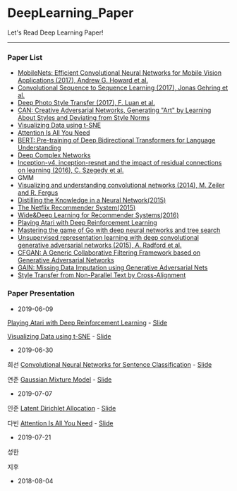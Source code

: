 # DeepLearning_Paper
Let's Read Deep Learning Paper!

-----------------

### Paper List

- [MobileNets: Efficient Convolutional Neural Networks for Mobile Vision Applications (2017), Andrew G. Howard et al. ](https://arxiv.org/pdf/1704.04861.pdf)
- [Convolutional Sequence to Sequence Learning (2017), Jonas Gehring et al.](https://arxiv.org/pdf/1705.03122.pdf)
- [Deep Photo Style Transfer (2017), F. Luan et al.](https://arxiv.org/pdf/1703.07511v1.pdf)
- [CAN: Creative Adversarial Networks, Generating "Art" by Learning About Styles and Deviating from Style Norms](https://arxiv.org/abs/1706.07068)
- [Visualizing Data using t-SNE](http://www.jmlr.org/papers/volume9/vandermaaten08a/vandermaaten08a.pdf)
- [Attention Is All You Need](https://arxiv.org/abs/1706.03762)
- [BERT: Pre-training of Deep Bidirectional Transformers for Language Understanding](https://arxiv.org/abs/1810.04805)
- [Deep Complex Networks](https://arxiv.org/abs/1705.09792)
- [Inception-v4, inception-resnet and the impact of residual connections on learning (2016), C. Szegedy et al.](https://arxiv.org/pdf/1602.07261.pdf)
- GMM
- [Visualizing and understanding convolutional networks (2014), M. Zeiler and R. Fergus](https://arxiv.org/pdf/1311.2901.pdf)
- [Distilling the Knowledge in a Neural Network(2015)](https://arxiv.org/abs/1503.02531)
- [The Netflix Recommender System(2015)](https://dl.acm.org/citation.cfm?id=2843948)
- [Wide&Deep Learning for Recommender Systems(2016)](https://arxiv.org/pdf/1606.07792.pdf)
- [Playing Atari with Deep Reinforcement Learning](https://arxiv.org/abs/1312.5602)
- [Mastering the game of Go with deep neural networks and tree search](https://www.nature.com/articles/nature16961)
- [Unsupervised representation learning with deep convolutional generative adversarial networks (2015), A. Radford et al.](https://arxiv.org/pdf/1511.06434v2.pdf)
- [CFGAN: A Generic Collaborative Filtering Framework based on Generative Adversarial Networks](https://dl.acm.org/citation.cfm?id=3271743)
- [GAIN: Missing Data Imputation using Generative Adversarial Nets](https://arxiv.org/abs/1806.02920)
- [Style Transfer from Non-Parallel Text by Cross-Alignment](https://arxiv.org/pdf/1705.09655.pdf)



### Paper Presentation

- 2019-06-09

[Playing Atari with Deep Reinforcement Learning](https://arxiv.org/abs/1312.5602) - [Slide](https://www.slideshare.net/KyeongUkJang/playing-atari-with-deep-reinforcement-learning-149111108)

[Visualizing Data using t-SNE](http://www.jmlr.org/papers/volume9/vandermaaten08a/vandermaaten08a.pdf) - [Slide](https://www.slideshare.net/KyeongUkJang/visualizing-data-using-tsne-149111155)

- 2019-06-30

희선
[Convolutional Neural Networks for Sentence Classification](https://www.aclweb.org/anthology/D14-1181) - [Slide](https://www.slideshare.net/KyeongUkJang/cnn-for-sentence-classification)

연준
[Gaussian Mixture Model](http://statweb.stanford.edu/~tibs/stat315a/LECTURES/em.pdf) - [Slide](https://www.slideshare.net/KyeongUkJang/gaussian-mixture-model-154072099)

- 2019-07-07

인준
[Latent Dirichlet Allocation](http://www.jmlr.org/papers/volume3/blei03a/blei03a.pdf) - [Slide](https://www.slideshare.net/KyeongUkJang/latent-dirichlet-allocation-154072330)

다빈
[Attention Is All You Need](https://arxiv.org/abs/1706.03762) - [Slide](http://jalammar.github.io/illustrated-transformer/)

- 2019-07-21

성한

지후

- 2018-08-04



